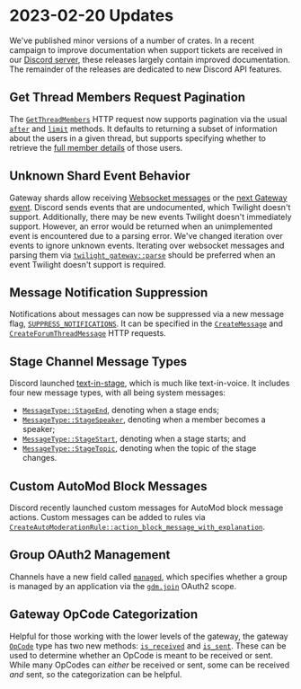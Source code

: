 # 2023-02-20 Updates

We've published minor versions of a number of crates. In a recent campaign to
improve documentation when support tickets are received in our [Discord server],
these releases largely contain improved documentation. The remainder of the
releases are dedicated to new Discord API features.

## Get Thread Members Request Pagination

The [`GetThreadMembers`] HTTP request now supports pagination via the usual
[`after`][`GetThreadMembers::after`] and [`limit`][`GetThreadMembers::limit`]
methods. It defaults to returning a subset of information about the users in a
given thread, but supports specifying whether to retrieve the
[full member details][`GetThreadMembers::with_member`] of those users.

## Unknown Shard Event Behavior

Gateway shards allow receiving [Websocket messages][`Shard::next_message`] or
the [next Gateway event][`Shard::next_event`]. Discord sends events that are
undocumented, which Twilight doesn't support. Additionally, there may be new
events Twilight doesn't immediately support. However, an error would be returned
when an unimplemented event is encountered due to a parsing error. We've changed
iteration over events to ignore unknown events. Iterating over websocket
messages and parsing them via [`twilight_gateway::parse`] should be preferred
when an event Twilight doesn't support is required.

## Message Notification Suppression

Notifications about messages can now be suppressed via a new message flag,
[`SUPPRESS_NOTIFICATIONS`][`MessageFlags::SUPPRESS_NOTIFICATIONS`]. It can be
specified in the [`CreateMessage`][`CreateMessage::flags`] and
[`CreateForumThreadMessage`][`CreateForumThreadMessage::flags`] HTTP requests.

## Stage Channel Message Types

Discord launched [text-in-stage], which is much like text-in-voice. It includes
four new message types, with all being system messages:

- [`MessageType::StageEnd`], denoting when a stage ends;
- [`MessageType::StageSpeaker`], denoting when a member becomes a speaker;
- [`MessageType::StageStart`], denoting when a stage starts; and
- [`MessageType::StageTopic`], denoting when the topic of the stage changes.

## Custom AutoMod Block Messages

Discord recently launched custom messages for AutoMod block message actions.
Custom messages can be added to rules via
[`CreateAutoModerationRule::action_block_message_with_explanation`].

## Group OAuth2 Management

Channels have a new field called [`managed`][`Channel::managed`], which specifies
whether a group is managed by an application via the [`gdm.join`] OAuth2 scope.

## Gateway OpCode Categorization

Helpful for those working with the lower levels of the gateway, the gateway
[`OpCode`] type has two new methods: [`is_received`][`OpCode::is_received`] and
[`is_sent`][`OpCode::is_sent`]. These can be used to determine whether an OpCode
is meant to be received or sent. While many OpCodes can *either* be received or
sent, some can be received *and* sent, so the categorization can be helpful.

[`Channel::managed`]: https://docs.rs/twilight-model/0.15.1/twilight_model/channel/struct.Channel.html#structfield.managed
[`CreateAutoModerationRule::action_block_message_with_explanation`]: https://docs.rs/twilight-http/0.15.1/twilight_http/request/guild/auto_moderation/struct.CreateAutoModerationRule.html#method.action_block_message_with_explanation
[`CreateForumThreadMessage::flags`]: https://docs.rs/twilight-http/0.15.1/twilight_http/request/channel/thread/create_forum_thread/struct.CreateForumThreadMessage.html#method.flags
[`CreateMessage::flags`]: https://docs.rs/twilight-http/0.15.1/twilight_http/request/channel/message/create_message/struct.CreateMessage.html#method.flags
[`GetThreadMembers`]: https://docs.rs/twilight-http/0.15.1/twilight_http/request/channel/thread/struct.GetThreadMembers.html
[`GetThreadMembers::after`]: https://docs.rs/twilight-http/0.15.1/twilight_http/request/channel/thread/struct.GetThreadMembers.html#method.after
[`GetThreadMembers::limit`]: https://docs.rs/twilight-http/0.15.1/twilight_http/request/channel/thread/struct.GetThreadMembers.html#method.limit
[`GetThreadMembers::with_member`]: https://docs.rs/twilight-http/0.15.1/twilight_http/request/channel/thread/struct.GetThreadMembers.html#method.with_member
[`MessageFlags::SUPPRESS_NOTIFICATIONS`]: https://docs.rs/twilight-model/0.15.1/twilight_model/channel/message/struct.MessageFlags.html#associatedconstant.SUPPRESS_NOTIFICATIONS
[`MessageType::StageEnd`]: https://docs.rs/twilight-model/0.15.1/twilight_model/channel/message/enum.MessageType.html#variant.StageEnd
[`MessageType::StageSpeaker`]: https://docs.rs/twilight-model/0.15.1/twilight_model/channel/message/enum.MessageType.html#variant.StageSpeaker
[`MessageType::StageStart`]: https://docs.rs/twilight-model/0.15.1/twilight_model/channel/message/enum.MessageType.html#variant.StageStart
[`MessageType::StageTopic`]: https://docs.rs/twilight-model/0.15.1/twilight_model/channel/message/enum.MessageType.html#variant.StageTopic
[`OpCode`]: https://docs.rs/twilight-model/0.15.1/twilight_model/gateway/enum.OpCode.html
[`OpCode::is_received`]: https://docs.rs/twilight-model/0.15.1/twilight_model/gateway/enum.OpCode.html#method.is_received
[`OpCode::is_sent`]: https://docs.rs/twilight-model/0.15.1/twilight_model/gateway/enum.OpCode.html#method.is_sent
[`Shard::next_event`]: https://docs.rs/twilight-gateway/0.15.1/twilight_gateway/struct.Shard.html#method.next_event
[`Shard::next_message`]: https://docs.rs/twilight-gateway/0.15.1/twilight_gateway/struct.Shard.html#method.next_message
[`gdm.join`]: https://docs.rs/twilight-model/0.15.1/twilight_model/oauth/scope/constant.GDM_JOIN.html
[`twilight_gateway::parse`]: https://docs.rs/twilight-gateway/0.15.1/twilight_gateway/fn.parse.html
[Discord server]: https://discord.gg/twilight-rs
[text-in-stage]: https://discord.com/blog/introducing-video-screen-share-text-chat-support-for-stage-channels
